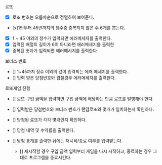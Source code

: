 로또

- [x] 로또 번호는 오름차순으로 정렬하여 보여준다.
- [x]1번부터 45번까지의 정수중 중복되지 않은 수 6개를 뽑는다.
- [x] 1 ~ 45 이외의 정수가 입력되면 에러메세지를 출력한다.
- [x] 입력된 배열의 길이가 6이 아니라면 에러메세지를 출력한
- [x] 중복된 숫자가 입력되면 에러메시지를 출력한다

보너스 번호

- [] 1~45까지 정수 이외의 값이 입력되는 에러 메세지를 출력한다.
- [] 입력 받은 당첨번호와 겹칠경우 에러메세지를 출력한다.



로또게임 진행

- [] 로또 구입 금액을 입력하면 구입 금액에 해당하는 만큼 로또를 발행해야 한다.
- [] 입력받은 당첨번호와 보너스 번호가 랜덤로또와 몇개가 일치하는지 확인하다.

- [] 당첨된 로또가 각각 몇개인지 확인하다.
- [] 당첨 내역 및 수익률을 출력한다.
- [] 당첨 통계를 출력한 뒤에는 재시작/종료 여부를 입력받는다.
  - [] 재시작할 경우 구입 금액 입력부터 게임을 다시 시작하고, 종료하는 경우 그대로 프로그램을 종료시킨다.

